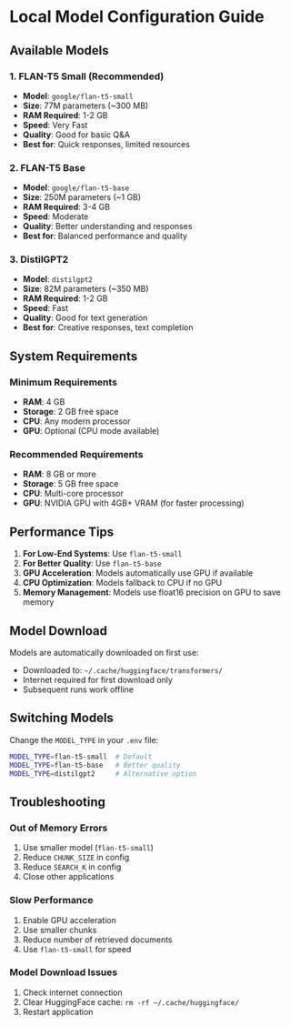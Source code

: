 # Local Model Configuration Guide

## Available Models

### 1. FLAN-T5 Small (Recommended)
- **Model**: `google/flan-t5-small`
- **Size**: 77M parameters (~300 MB)
- **RAM Required**: 1-2 GB
- **Speed**: Very Fast
- **Quality**: Good for basic Q&A
- **Best for**: Quick responses, limited resources

### 2. FLAN-T5 Base
- **Model**: `google/flan-t5-base`
- **Size**: 250M parameters (~1 GB)
- **RAM Required**: 3-4 GB
- **Speed**: Moderate
- **Quality**: Better understanding and responses
- **Best for**: Balanced performance and quality

### 3. DistilGPT2
- **Model**: `distilgpt2`
- **Size**: 82M parameters (~350 MB)
- **RAM Required**: 1-2 GB
- **Speed**: Fast
- **Quality**: Good for text generation
- **Best for**: Creative responses, text completion

## System Requirements

### Minimum Requirements
- **RAM**: 4 GB
- **Storage**: 2 GB free space
- **CPU**: Any modern processor
- **GPU**: Optional (CPU mode available)

### Recommended Requirements
- **RAM**: 8 GB or more
- **Storage**: 5 GB free space
- **CPU**: Multi-core processor
- **GPU**: NVIDIA GPU with 4GB+ VRAM (for faster processing)

## Performance Tips

1. **For Low-End Systems**: Use `flan-t5-small`
2. **For Better Quality**: Use `flan-t5-base`
3. **GPU Acceleration**: Models automatically use GPU if available
4. **CPU Optimization**: Models fallback to CPU if no GPU
5. **Memory Management**: Models use float16 precision on GPU to save memory

## Model Download

Models are automatically downloaded on first use:
- Downloaded to: `~/.cache/huggingface/transformers/`
- Internet required for first download only
- Subsequent runs work offline

## Switching Models

Change the `MODEL_TYPE` in your `.env` file:
```bash
MODEL_TYPE=flan-t5-small  # Default
MODEL_TYPE=flan-t5-base   # Better quality
MODEL_TYPE=distilgpt2     # Alternative option
```

## Troubleshooting

### Out of Memory Errors
1. Use smaller model (`flan-t5-small`)
2. Reduce `CHUNK_SIZE` in config
3. Reduce `SEARCH_K` in config
4. Close other applications

### Slow Performance
1. Enable GPU acceleration
2. Use smaller chunks
3. Reduce number of retrieved documents
4. Use `flan-t5-small` for speed

### Model Download Issues
1. Check internet connection
2. Clear HuggingFace cache: `rm -rf ~/.cache/huggingface/`
3. Restart application
